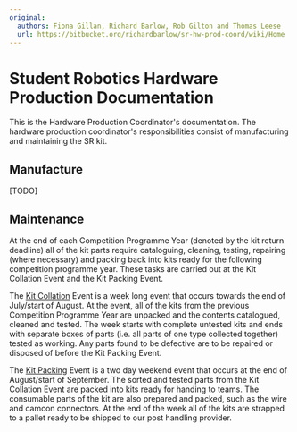 ```yaml
---
original:
  authors: Fiona Gillan, Richard Barlow, Rob Gilton and Thomas Leese
  url: https://bitbucket.org/richardbarlow/sr-hw-prod-coord/wiki/Home
---
```

# Student Robotics Hardware Production Documentation

This is the Hardware Production Coordinator's documentation. The hardware production coordinator's responsibilities consist of manufacturing and maintaining the SR kit.

## Manufacture

[TODO]

## Maintenance

At the end of each Competition Programme Year (denoted by the kit return deadline) all of the kit parts require cataloguing, cleaning, testing, repairing (where necessary) and packing back into kits ready for the following competition programme year. These tasks are carried out at the Kit Collation Event and the Kit Packing Event.

The [Kit Collation](/hw-prod-coord/Kit_Collation) Event is a week long event that occurs towards the end of July/start of August. At the event, all of the kits from the previous Competition Programme Year are unpacked and the contents catalogued, cleaned and tested. The week starts with complete untested kits and ends with separate boxes of parts (i.e. all parts of one type collected together) tested as working. Any parts found to be defective are to be repaired or disposed of before the Kit Packing Event.

The [Kit Packing](/hw-prod-coord/Kit_Packing) Event is a two day weekend event that occurs at the end of August/start of September. The sorted and tested parts from the Kit Collation Event are packed into kits ready for handing to teams. The consumable parts of the kit are also prepared and packed, such as the wire and camcon connectors. At the end of the week all of the kits are strapped to a pallet ready to be shipped to our post handling provider.
